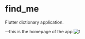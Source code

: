 # find_me

 Flutter dictionary application.

--this is the homepage of the app
![1](https://user-images.githubusercontent.com/61249937/125175452-e8347380-e1d4-11eb-9999-61f6cf5708a5.jpg)

